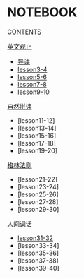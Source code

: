 # NOTEBOOK

[CONTENTS](navigation.md)

[英文观止]()

*   [导读](english/lesson1-2.md)
*   [lesson3-4](english/lesson3-4.md)
*   [lesson5-6](english/lesson5-6.md)
*   [lesson7-8](english/lesson7-8.md)
*   [lesson9-10](english/lesson9-10.md)

[自然拼读]()

*   [lesson11-12]
*   [lesson13-14]
*   [lesson15-16]
*   [lesson17-18]
*   [lesson19-20]

[格林法则 ]()

*   [lesson21-22]
*   [lesson23-24]
*   [lesson25-26]
*   [lesson27-28]
*   [lesson29-30]

[人间词话]()

*   [lesson31-32](english/人间词话1.md)
*   [lesson33-34]
*   [lesson35-36]
*   [lesson37-38]
*   [lesson39-40]
